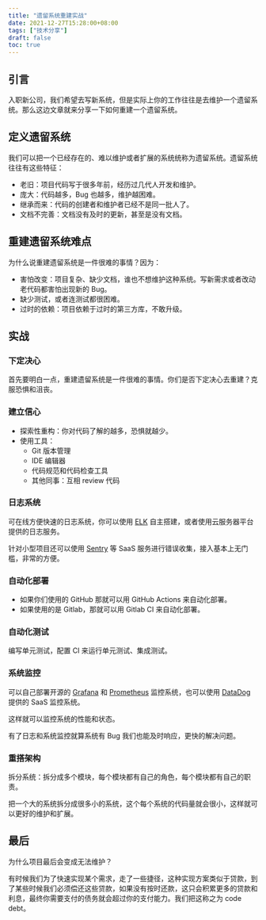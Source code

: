 ```yaml
---
title: "遗留系统重建实战"
date: 2021-12-27T15:28:00+08:00
tags: ["技术分享"]
draft: false
toc: true
---
```


## 引言

入职新公司，我们希望去写新系统，但是实际上你的工作往往是去维护一个遗留系统。那么这边文章就来分享一下如何重建一个遗留系统。

## 定义遗留系统

我们可以把一个已经存在的、难以维护或者扩展的系统统称为遗留系统。遗留系统往往有这些特征：

- 老旧：项目代码写于很多年前，经历过几代人开发和维护。
- 庞大：代码越多，Bug 也越多，维护越困难。
- 继承而来：代码的创建者和维护者已经不是同一批人了。
- 文档不完善：文档没有及时的更新，甚至是没有文档。

<!--more-->

## 重建遗留系统难点

为什么说重建遗留系统是一件很难的事情？因为：

- 害怕改变：项目复杂、缺少文档，谁也不想维护这种系统。写新需求或者改动老代码都害怕出现新的 Bug。
- 缺少测试，或者连测试都很困难。
- 过时的依赖：项目依赖于过时的第三方库，不敢升级。

## 实战

### 下定决心

首先要明白一点，重建遗留系统是一件很难的事情。你们是否下定决心去重建？克服恐惧和沮丧。

### 建立信心

- 探索性重构：你对代码了解的越多，恐惧就越少。
- 使用工具：
    - Git 版本管理
    - IDE 编辑器
    - 代码规范和代码检查工具
    - 其他同事：互相 review 代码

### 日志系统

可在线方便快速的日志系统，你可以使用 [ELK](https://www.elastic.co/cn/what-is/elk-stack) 自主搭建，或者使用云服务器平台提供的日志服务。

针对小型项目还可以使用 [Sentry](https://sentry.io/) 等 SaaS 服务进行错误收集，接入基本上无门槛，非常的方便。

### 自动化部署

- 如果你们使用的 GitHub 那就可以用 GitHub Actions 来自动化部署。
- 如果使用的是 Gitlab，那就可以用 Gitlab CI 来自动化部署。

### 自动化测试

编写单元测试，配置 CI 来运行单元测试、集成测试。

### 系统监控

可以自己部署开源的 [Grafana](https://grafana.com/) 和 [Prometheus](https://prometheus.io/) 监控系统，也可以使用 [DataDog](https://www.datadoghq.com/) 提供的 SaaS 监控系统。

这样就可以监控系统的性能和状态。

有了日志和系统监控就算系统有 Bug 我们也能及时响应，更快的解决问题。

### 重搭架构

拆分系统：拆分成多个模块，每个模块都有自己的角色，每个模块都有自己的职责。

把一个大的系统拆分成很多小的系统，这个每个系统的代码量就会很小，这样就可以更好的维护和扩展。

## 最后

为什么项目最后会变成无法维护？

有时候我们为了快速实现某个需求，走了一些捷径，这种实现方案类似于贷款，到了某些时候我们必须偿还这些贷款，如果没有按时还款，这只会积累更多的贷款和利息，最终你需要支付的债务就会超过你的支付能力。我们把这称之为 code debt。